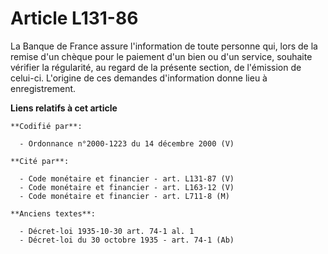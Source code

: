 # Article L131-86

La Banque de France assure l'information de toute personne qui, lors de la remise d'un chèque pour le paiement d'un bien ou
d'un service, souhaite vérifier la régularité, au regard de la présente section, de l'émission de celui-ci. L'origine de ces
demandes d'information donne lieu à enregistrement.

**Liens relatifs à cet article**

	**Codifié par**:

	  - Ordonnance n°2000-1223 du 14 décembre 2000 (V)

	**Cité par**:

	  - Code monétaire et financier - art. L131-87 (V)
	  - Code monétaire et financier - art. L163-12 (V)
	  - Code monétaire et financier - art. L711-8 (M)

	**Anciens textes**:

	  - Décret-loi 1935-10-30 art. 74-1 al. 1
	  - Décret-loi du 30 octobre 1935 - art. 74-1 (Ab)
